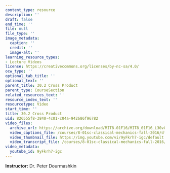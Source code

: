 ```yaml
---
content_type: resource
description: ''
draft: false
end_time: ''
file: null
file_type: ''
image_metadata:
  caption: ''
  credit: ''
  image-alt: ''
learning_resource_types:
- Lecture Videos
license: https://creativecommons.org/licenses/by-nc-sa/4.0/
ocw_type: ''
optional_tab_title: ''
optional_text: ''
parent_title: 30.2 Cross Product
parent_type: CourseSection
related_resources_text: ''
resource_index_text: ''
resourcetype: Video
start_time: ''
title: 30.2 Cross Product
uid: 826555f8-3840-4c01-c04a-942686f96782
video_files:
  archive_url: https://archive.org/download/MIT8.01F16/MIT8_01F16_L30v02_360p.mp4
  video_captions_file: /courses/8-01sc-classical-mechanics-fall-2016/df2219beaad655fa9c2a277685a9dd4a_9yFkrh7-igc.vtt
  video_thumbnail_file: https://img.youtube.com/vi/9yFkrh7-igc/default.jpg
  video_transcript_file: /courses/8-01sc-classical-mechanics-fall-2016/9499db96d05ff160ca1c0a31b9c11a32_9yFkrh7-igc.pdf
video_metadata:
  youtube_id: 9yFkrh7-igc
---
```

**Instructor:** Dr. Peter Dourmashkin